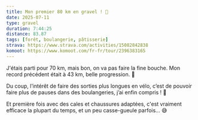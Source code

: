 ```yaml
---
title: Mon premier 80 km en gravel ! 🥳
date: 2025-07-11
type: gravel
duration: 7:44:25
distance: 83.87
tags: [forêt, boulangerie, pâtisserie]
strava: https://www.strava.com/activities/15082842838
komoot: https://www.komoot.com/fr-fr/tour/2396383165
---
```


J'étais parti pour 70 km, mais bon, on va pas faire la fine bouche. Mon record précédent était à 43 km, belle progression. 💪

Du coup, l’intérêt de faire des sorties plus longues en vélo, c’est de pouvoir faire plus de pauses dans des boulangeries, j’ai enfin compris ! 🤯

Et première fois avec des cales et chaussures adaptées, c'est vraiment efficace la plupart du temps, et un peu casse-gueule parfois… 😅
